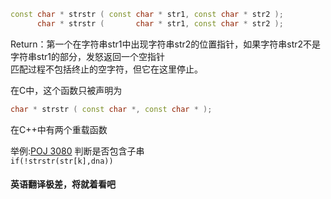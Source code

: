 ```cpp
const char * strstr ( const char * str1, const char * str2 );
      char * strstr (       char * str1, const char * str2 );
```
Return：第一个在字符串str1中出现字符串str2的位置指针，如果字符串str2不是字符串str1的部分，发怒返回一个空指针<br>
匹配过程不包括终止的空字符，但它在这里停止。<br>

在C中，这个函数只被声明为<br>
```cpp
char * strstr ( const char *, const char * );
```
在C++中有两个重载函数<br>

举例:[POJ 3080](https://github.com/BinGYiZhanG/aoapc-book/blob/master/To%20Be%20a%20ACMer/7%E6%9C%88/07_10/POJ%203080%20Blue%20Jeans.md)
判断是否包含子串<br>
```if(!strstr(str[k],dna))```

#### 英语翻译极差，将就着看吧
